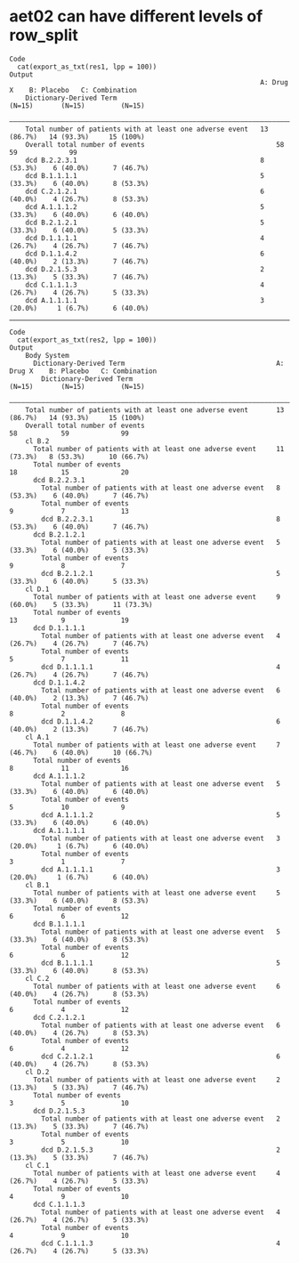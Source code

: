 # aet02 can have different levels of row_split

    Code
      cat(export_as_txt(res1, lpp = 100))
    Output
                                                                   A: Drug X    B: Placebo   C: Combination
        Dictionary-Derived Term                                      (N=15)       (N=15)         (N=15)    
        ———————————————————————————————————————————————————————————————————————————————————————————————————
        Total number of patients with at least one adverse event   13 (86.7%)   14 (93.3%)     15 (100%)   
        Overall total number of events                                 58           59             99      
        dcd B.2.2.3.1                                              8 (53.3%)    6 (40.0%)      7 (46.7%)   
        dcd B.1.1.1.1                                              5 (33.3%)    6 (40.0%)      8 (53.3%)   
        dcd C.2.1.2.1                                              6 (40.0%)    4 (26.7%)      8 (53.3%)   
        dcd A.1.1.1.2                                              5 (33.3%)    6 (40.0%)      6 (40.0%)   
        dcd B.2.1.2.1                                              5 (33.3%)    6 (40.0%)      5 (33.3%)   
        dcd D.1.1.1.1                                              4 (26.7%)    4 (26.7%)      7 (46.7%)   
        dcd D.1.1.4.2                                              6 (40.0%)    2 (13.3%)      7 (46.7%)   
        dcd D.2.1.5.3                                              2 (13.3%)    5 (33.3%)      7 (46.7%)   
        dcd C.1.1.1.3                                              4 (26.7%)    4 (26.7%)      5 (33.3%)   
        dcd A.1.1.1.1                                              3 (20.0%)     1 (6.7%)      6 (40.0%)   

---

    Code
      cat(export_as_txt(res2, lpp = 100))
    Output
        Body System                                                                                            
          Dictionary-Derived Term                                      A: Drug X    B: Placebo   C: Combination
            Dictionary-Derived Term                                      (N=15)       (N=15)         (N=15)    
        ———————————————————————————————————————————————————————————————————————————————————————————————————————
        Total number of patients with at least one adverse event       13 (86.7%)   14 (93.3%)     15 (100%)   
        Overall total number of events                                     58           59             99      
        cl B.2                                                                                                 
          Total number of patients with at least one adverse event     11 (73.3%)   8 (53.3%)      10 (66.7%)  
          Total number of events                                           18           15             20      
          dcd B.2.2.3.1                                                                                        
            Total number of patients with at least one adverse event   8 (53.3%)    6 (40.0%)      7 (46.7%)   
            Total number of events                                         9            7              13      
            dcd B.2.2.3.1                                              8 (53.3%)    6 (40.0%)      7 (46.7%)   
          dcd B.2.1.2.1                                                                                        
            Total number of patients with at least one adverse event   5 (33.3%)    6 (40.0%)      5 (33.3%)   
            Total number of events                                         9            8              7       
            dcd B.2.1.2.1                                              5 (33.3%)    6 (40.0%)      5 (33.3%)   
        cl D.1                                                                                                 
          Total number of patients with at least one adverse event     9 (60.0%)    5 (33.3%)      11 (73.3%)  
          Total number of events                                           13           9              19      
          dcd D.1.1.1.1                                                                                        
            Total number of patients with at least one adverse event   4 (26.7%)    4 (26.7%)      7 (46.7%)   
            Total number of events                                         5            7              11      
            dcd D.1.1.1.1                                              4 (26.7%)    4 (26.7%)      7 (46.7%)   
          dcd D.1.1.4.2                                                                                        
            Total number of patients with at least one adverse event   6 (40.0%)    2 (13.3%)      7 (46.7%)   
            Total number of events                                         8            2              8       
            dcd D.1.1.4.2                                              6 (40.0%)    2 (13.3%)      7 (46.7%)   
        cl A.1                                                                                                 
          Total number of patients with at least one adverse event     7 (46.7%)    6 (40.0%)      10 (66.7%)  
          Total number of events                                           8            11             16      
          dcd A.1.1.1.2                                                                                        
            Total number of patients with at least one adverse event   5 (33.3%)    6 (40.0%)      6 (40.0%)   
            Total number of events                                         5            10             9       
            dcd A.1.1.1.2                                              5 (33.3%)    6 (40.0%)      6 (40.0%)   
          dcd A.1.1.1.1                                                                                        
            Total number of patients with at least one adverse event   3 (20.0%)     1 (6.7%)      6 (40.0%)   
            Total number of events                                         3            1              7       
            dcd A.1.1.1.1                                              3 (20.0%)     1 (6.7%)      6 (40.0%)   
        cl B.1                                                                                                 
          Total number of patients with at least one adverse event     5 (33.3%)    6 (40.0%)      8 (53.3%)   
          Total number of events                                           6            6              12      
          dcd B.1.1.1.1                                                                                        
            Total number of patients with at least one adverse event   5 (33.3%)    6 (40.0%)      8 (53.3%)   
            Total number of events                                         6            6              12      
            dcd B.1.1.1.1                                              5 (33.3%)    6 (40.0%)      8 (53.3%)   
        cl C.2                                                                                                 
          Total number of patients with at least one adverse event     6 (40.0%)    4 (26.7%)      8 (53.3%)   
          Total number of events                                           6            4              12      
          dcd C.2.1.2.1                                                                                        
            Total number of patients with at least one adverse event   6 (40.0%)    4 (26.7%)      8 (53.3%)   
            Total number of events                                         6            4              12      
            dcd C.2.1.2.1                                              6 (40.0%)    4 (26.7%)      8 (53.3%)   
        cl D.2                                                                                                 
          Total number of patients with at least one adverse event     2 (13.3%)    5 (33.3%)      7 (46.7%)   
          Total number of events                                           3            5              10      
          dcd D.2.1.5.3                                                                                        
            Total number of patients with at least one adverse event   2 (13.3%)    5 (33.3%)      7 (46.7%)   
            Total number of events                                         3            5              10      
            dcd D.2.1.5.3                                              2 (13.3%)    5 (33.3%)      7 (46.7%)   
        cl C.1                                                                                                 
          Total number of patients with at least one adverse event     4 (26.7%)    4 (26.7%)      5 (33.3%)   
          Total number of events                                           4            9              10      
          dcd C.1.1.1.3                                                                                        
            Total number of patients with at least one adverse event   4 (26.7%)    4 (26.7%)      5 (33.3%)   
            Total number of events                                         4            9              10      
            dcd C.1.1.1.3                                              4 (26.7%)    4 (26.7%)      5 (33.3%)   

